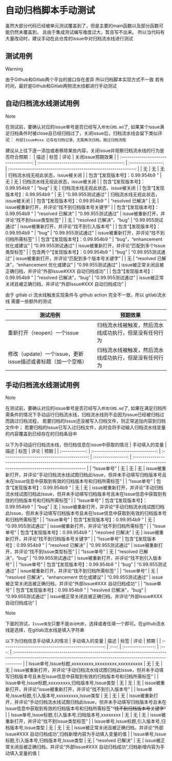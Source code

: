 # 自动归档脚本手动测试

虽然大部分代码已经被单元测试覆盖到了，但是主要的main函数以及部分函数可能仍然未覆盖到，
且由于集成测试编写难度过大，暂且写不出来。
所以当代码有大量改动时，建议手动在此仓库的Issue中对归档流水线进行测试

## 测试用例

> [!WARNING]
> 由于Github和Gitlab两个平台的接口存在差异
> 所以归档脚本实现方式不一致
> 若有时间，最好是Github和Gitlab两侧流水线都进行手动测试

## 自动归档流水线测试用例

> [!NOTE]
> 在测试前，要确认对应的issue单号是否已经写入`修改归档.md`了,
> 如果某个issue满足归档条件时被close且已经归档过了，关闭issue后，归档流水线会留下类似评论：
> `外部Issue#xxx 已存在归档记录，无需再次归档，跳过归档流程`

建议从上往下逐一添加或者移除某些内容，关闭issue并观察归档流水线的行为是否符合预期：
|                 描述                  |                    标签                     |        评论        |                        关闭issue预期效果                        |
| :-----------------------------------: | :-----------------------------------------: | :----------------: | :-------------------------------------------------------------: |
|                  无                   |                     无                      |         无         |                归档流水线无视此状态，issue被关闭                |
|   包含“【发现版本号】：0.99.954b9 ”   |                     无                      |         无         |                归档流水线无视此状态，issue被关闭                |
|   包含“【发现版本号】：0.99.954b9 ”   |                    “bug”                    |         无         |                归档流水线无视此状态，issue被关闭                |
|   包含“【发现版本号】：0.99.954b9 ”   |                     无                      | “0.99.955测试通过” |                归档流水线无视此状态，issue被关闭                |
|   包含“【发现版本号】：0.99.954b9 ”   |              “resolved 已解决”              |         无         |         issue被重新打开，并评论“找不到归档版本号关键字”         |
|   包含“【发现版本号】：0.99.954b9 ”   |              “resolved 已解决”              | “0.99.955测试通过” |          issue被重新打开，并评论“找不到Issue类型标签”           |
|                  无                   |          “resolved 已解决”，“bug”           | “0.99.955测试通过” |            issue被重新打开，并评论“找不到引入版本号”            |
|   包含“【发现版本号】：0.99.954b9 ”   |                    “bug”                    | “0.99.955测试通过” |           issue被重新打开，并评论“找不到归档所需标签”           |
|   包含“【发现版本号】：0.99.954b9 ”   |       “bug”，“enhancement 优化或建议”       | “0.99.955测试通过” |        issue被重新打开，并评论“匹配到多个Issue类型标签”         |
| 包含两个“【发现版本号】：0.99.954b9 ” |                    “bug”                    | “0.99.955测试通过” |        issue被重新打开，并评论“匹配到多个版本号关键字”         |
|                  无                   | “resolved 已解决”，“enhancement 优化或建议” | “0.99.955测试通过” | issue被正常关闭且被正确归档，并评论“外部Issue#XXX 自动归档成功” |
|   包含“【发现版本号】：0.99.954b9 ”   |          “resolved 已解决”，“bug”           | “0.99.955测试通过” | issue被正常关闭且被正确归档，并评论“外部Issue#XXX 自动归档成功” |

由于 gitlab ci 流水线触发实现条件与 github action 完全不一致，所以 gitlab流水线 需要一些额外的测试

| 测试用例                                                     | 预期效果                                               |
| ------------------------------------------------------------ | ------------------------------------------------------ |
| 重新打开（reopen）一个issue                                  | 归档流水线被触发，然后流水线成功执行，但是没有任何行为 |
| 修改（update）一个issue，更新issue描述或者标题（加一个空格） | 归档流水线被触发，然后流水线成功执行，但是没有任何行为 |

## 手动归档流水线测试用例

> [!NOTE]
> 在测试前，要确认对应的issue单号是否已经写入`修改归档.md`了,
> 如果在满足归档所需条件的情况下手动运行归档流水线，归档流水线则不会因为issue已经被归档过而跳过归档流程，
> 若要归档的Issue还没被写入归档文件，则正常追加内容到归档文件中；
> 若要归档的Issue已写入过归档文件，此时会将手动输入归档流水线变量的内容覆盖到已经存在的归档条目中

以下为手动运行归档流水线，但归档信息在issue中获取的情况
| 手动填入的变量 |               描述                |                    标签                     |        评论        | 预期                                                                                                                                  |
| :------------: | :-------------------------------: | :-----------------------------------------: | :----------------: | :------------------------------------------------------------------------------------------------------------------------------------ |
|  “Issue单号”   |                无                 |                     无                      |         无         | issue被重新打开，并评论“手动归档流水线试图归档此Issue，但并未手动填写归档版本号且未在Issue信息中获取到有效的归档版本号和归档所需标签” |
|  “Issue单号”   | 包含“【发现版本号】：0.99.954b9 ” |                     无                      |         无         | issue被重新打开，并评论“手动归档流水线试图归档此Issue，但并未手动填写归档版本号且未在Issue信息中获取到有效的归档版本号和归档所需标签” |
|  “Issue单号”   | 包含“【发现版本号】：0.99.954b9 ” |                    “bug”                    |         无         | issue被重新打开，并评论“手动归档流水线试图归档此Issue，但并未手动填写归档版本号且未在Issue信息中获取到有效的归档版本号和归档所需标签” |
|  “Issue单号”   | 包含“【发现版本号】：0.99.954b9 ” |                     无                      | “0.99.955测试通过” | issue被重新打开，并评论“找不到归档所需标签”                                                                                           |
|  “Issue单号”   | 包含“【发现版本号】：0.99.954b9 ” |              “resolved 已解决”              |         无         | issue被重新打开，并评论“找不到归档版本号关键字”                                                                                       |
|  “Issue单号”   | 包含“【发现版本号】：0.99.954b9 ” |              “resolved 已解决”              | “0.99.955测试通过” | issue被重新打开，并评论“找不到Issue类型标签”                                                                                          |
|  “Issue单号”   |                无                 |          “resolved 已解决”，“bug”           | “0.99.955测试通过” | issue被重新打开，并评论“找不到引入版本号”                                                                                             |
|  “Issue单号”   | 包含“【发现版本号】：0.99.954b9 ” |                    “bug”                    | “0.99.955测试通过” | issue被重新打开，并评论“找不到归档所需标签”                                                                                           |
|  “Issue单号”   |                无                 | “resolved 已解决”，“enhancement 优化或建议” | “0.99.955测试通过” | issue被正常关闭且被正确归档，并评论“外部Issue#XXX 自动归档成功”                                                                       |
|  “Issue单号”   | 包含“【发现版本号】：0.99.954b9 ” |          “resolved 已解决”，“bug”           | “0.99.955测试通过” | issue被正常关闭且被正确归档，并评论“外部Issue#XXX 自动归档成功”                                                                       |

> [!NOTE]
> 下面的测试，`Issue类型`只要不是`自动判断`，选择或者任填一个即可。在github流水线是选择，在gitlab流水线是填入字符串  

以下为归档信息手动填入的情况
|                   手动填入的变量                    | 描述  |       标签        | 评论  | 预期                                                                                                                                                              |
| :-------------------------------------------------: | :---: | :---------------: | :---: | :---------------------------------------------------------------------------------------------------------------------------------------------------------------- |
| Issue单号,Issue标题,xxxxxxxxx,xxxxxxxxx,xxxxxxxxxx  |  无   |        无         |  无   | issue被重新打开，并评论“手动归档流水线试图归档此Issue，但并未手动填写归档版本号且未在Issue信息中获取到有效的归档版本号和归档所需标签”                             |
| Issue单号,Issue标题,xxxxxxxxx,归档版本号,Issue类型  |  无   |        无         |  无   | issue被重新打开，并评论“issue被重新打开，并评论“找不到引入版本号”                                                                                                 |
| Issue单号,Issue标题,引入版本号,xxxxxxxxx,Issue类型  |  无   |        无         |  无   | issue被重新打开，并评论“手动归档流水线试图归档此Issue，但并未手动填写归档版本号且未在Issue信息中获取到有效的归档版本号和归档所需标签”~~“找不到归档版本号关键字”~~ |
| Issue单号,Issue标题,引入版本号,归档版本号,xxxxxxxx  |  无   |        无         |  无   | issue被重新打开，并评论“找不到Issue类型标签”                                                                                                                      |
| Issue单号,Issue标题,引入版本号,归档版本号,Issue类型 |  无   |        无         |  无   | issue被正常关闭且被正确归档，并评论“外部Issue#XXX 自动归档成功”,归档新增内容为手动填入变量的值                                                                    |
| Issue单号,Issue标题,引入版本号,归档版本号,Issue类型 |  无   | “resolved 已解决” |  无   | issue被正常关闭且被正确归档，并评论“外部Issue#XXX 自动归档成功”,归档新增内容为手动填入变量的值                                                                    |
